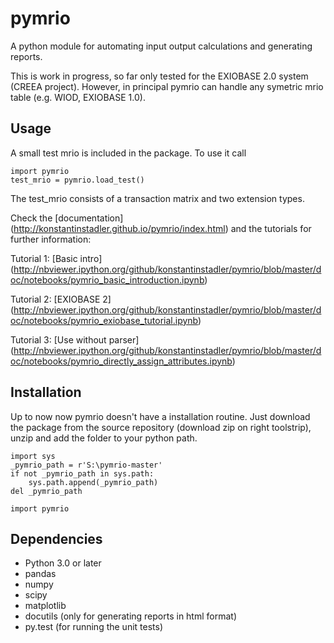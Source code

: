 pymrio
======

A python module for automating input output calculations and generating reports.

This is work in progress, so far only tested for the EXIOBASE 2.0 system (CREEA project). However, in principal pymrio can handle any symetric mrio table (e.g. WIOD, EXIOBASE 1.0).

Usage
-----

A small test mrio is included in the package. To use it call

    import pymrio
    test_mrio = pymrio.load_test()

The test_mrio consists of a transaction matrix and two extension types.

Check the [documentation] (http://konstantinstadler.github.io/pymrio/index.html) and the tutorials for further information:

Tutorial 1: [Basic intro] (http://nbviewer.ipython.org/github/konstantinstadler/pymrio/blob/master/doc/notebooks/pymrio_basic_introduction.ipynb)

Tutorial 2: [EXIOBASE 2] (http://nbviewer.ipython.org/github/konstantinstadler/pymrio/blob/master/doc/notebooks/pymrio_exiobase_tutorial.ipynb)

Tutorial 3: [Use without parser] (http://nbviewer.ipython.org/github/konstantinstadler/pymrio/blob/master/doc/notebooks/pymrio_directly_assign_attributes.ipynb)

Installation
------------

Up to now now pymrio doesn't have a installation routine. Just download the package from the source repository (download zip on right toolstrip), unzip and add the folder to your python path. 

    import sys
    _pymrio_path = r'S:\pymrio-master'  
    if not _pymrio_path in sys.path:
        sys.path.append(_pymrio_path)
    del _pymrio_path

    import pymrio


Dependencies
------------

- Python 3.0 or later
- pandas
- numpy
- scipy
- matplotlib
- docutils (only for generating reports in html format)
- py.test (for running the unit tests)
